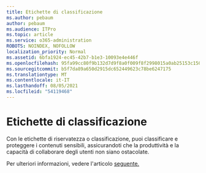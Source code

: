 ```yaml
---
title: Etichette di classificazione
ms.author: pebaum
author: pebaum
ms.audience: ITPro
ms.topic: article
ms.service: o365-administration
ROBOTS: NOINDEX, NOFOLLOW
localization_priority: Normal
ms.assetid: 6bfa1924-ec45-42b7-b1e3-10093e4e446f
ms.openlocfilehash: 95fa99cc80f9b132d7d9f8a0f009f8f2998015a0ab25153c150c4f9e7f9291dc
ms.sourcegitcommit: b5f7da89a650d2915dc652449623c78be6247175
ms.translationtype: MT
ms.contentlocale: it-IT
ms.lasthandoff: 08/05/2021
ms.locfileid: "54119468"
---
```

# <a name="classification-labels"></a>Etichette di classificazione

Con le etichette di riservatezza o classificazione, puoi classificare e proteggere i contenuti sensibili, assicurandoti che la produttività e la capacità di collaborare degli utenti non siano ostacolate.

Per ulteriori informazioni, vedere l'articolo [seguente.](https://docs.microsoft.com/microsoft-365/compliance/sensitivity-labels)
